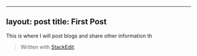 
---
layout: post
title: First Post
---

This is where I will post blogs and share other information th

> Written with [StackEdit](https://stackedit.io/).
<!--stackedit_data:
eyJoaXN0b3J5IjpbLTE0MzY0MTg1ODFdfQ==
-->